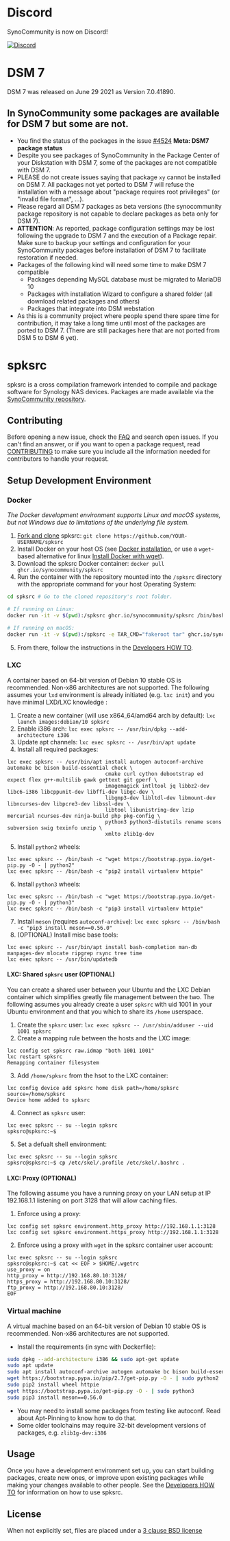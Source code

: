 # Discord
SynoCommunity is now on Discord!

[![Discord](https://img.shields.io/discord/732558169863225384?color=7289DA&label=Discord&logo=Discord&logoColor=white&style=for-the-badge)](https://discord.gg/nnN9fgE7EF)

# DSM 7
DSM 7 was released on June 29 2021 as Version 7.0.41890.

## In SynoCommunity some packages are available for DSM 7 but some are not.
* You find the status of the packages in the issue [#4524] **Meta: DSM7 package status**
* Despite you see packages of SynoCommunity in the Package Center of your Diskstation with DSM 7, some of the packages are not compatible with DSM 7.
* PLEASE do not create issues saying that package `xy` cannot be installed on DSM 7. All packages not yet ported to DSM 7 will refuse the installation with a message about "package requires root privileges" (or "invalid file format", ...).
* Please regard all DSM 7 packages as beta versions (the synocommunity package repository is not capable to declare packages as beta only for DSM 7).
* **ATTENTION**: As reported, package configuration settings may be lost following the upgrade to DSM 7 and the execution of a Package repair. Make sure to backup your settings and configuration for your SynoCommunity packages before installation of DSM 7 to facilitate restoration if needed.
* Packages of the following kind will need some time to make DSM 7 compatible
  * Packages depending MySQL database must be migrated to MariaDB 10
  * Packages with installation Wizard to configure a shared folder (all download related packages and others)
  * Packages that integrate into DSM webstation
* As this is a community project where people spend there spare time for contribution, it may take a long time until most of the packages are ported to DSM 7. (There are still packages here that are not ported from DSM 5 to DSM 6 yet).

# spksrc
spksrc is a cross compilation framework intended to compile and package software for Synology NAS devices. Packages are made available via the [SynoCommunity repository].


## Contributing
Before opening a new issue, check the [FAQ] and search open issues.
If you can't find an answer, or if you want to open a package request, read [CONTRIBUTING] to make sure you include all the information needed for contributors to handle your request.


## Setup Development Environment
### Docker
*The Docker development environment supports Linux and macOS systems, but not Windows due to limitations of the underlying file system.*

1. [Fork and clone] spksrc: `git clone https://github.com/YOUR-USERNAME/spksrc`
2. Install Docker on your host OS (see [Docker installation], or use a `wget`-based alternative for linux [Install Docker with wget]).
3. Download the spksrc Docker container: `docker pull ghcr.io/synocommunity/spksrc`
4. Run the container with the repository mounted into the `/spksrc` directory with the appropriate command for your host Operating System:

```bash
cd spksrc # Go to the cloned repository's root folder.

# If running on Linux:
docker run -it -v $(pwd):/spksrc ghcr.io/synocommunity/spksrc /bin/bash

# If running on macOS:
docker run -it -v $(pwd):/spksrc -e TAR_CMD="fakeroot tar" ghcr.io/synocommunity/spksrc /bin/bash
```
5. From there, follow the instructions in the [Developers HOW TO].

### LXC
A container based on 64-bit version of Debian 10 stable OS is recommended. Non-x86 architectures are not supported.  The following assumes your `lxd` environment is already initiated (e.g. `lxc init`) and you have minimal LXD/LXC knowledge :
1. Create a new container (will use x864_64/amd64 arch by default): `lxc launch images:debian/10 spksrc`
2. Enable i386 arch: `lxc exec spksrc -- /usr/bin/dpkg --add-architecture i386`
3. Update apt channels: `lxc exec spksrc -- /usr/bin/apt update`
4. Install all required packages:
```
lxc exec spksrc -- /usr/bin/apt install autogen autoconf-archive automake bc bison build-essential check \
                                cmake curl cython debootstrap ed expect flex g++-multilib gawk gettext git gperf \
                                imagemagick intltool jq libbz2-dev libc6-i386 libcppunit-dev libffi-dev libgc-dev \
                                libgmp3-dev libltdl-dev libmount-dev libncurses-dev libpcre3-dev libssl-dev \
                                libtool libunistring-dev lzip mercurial ncurses-dev ninja-build php pkg-config \
                                python3 python3-distutils rename scons subversion swig texinfo unzip \
                                xmlto zlib1g-dev
```
5. Install `python2` wheels:
```
lxc exec spksrc -- /bin/bash -c "wget https://bootstrap.pypa.io/get-pip.py -O - | python2"
lxc exec spksrc -- /bin/bash -c "pip2 install virtualenv httpie"
```
6. Install `python3` wheels:
```
lxc exec spksrc -- /bin/bash -c "wget https://bootstrap.pypa.io/get-pip.py -O - | python3"
lxc exec spksrc -- /bin/bash -c "pip3 install virtualenv httpie"
```
7. Install `meson` (requires `autoconf-archive`):
```lxc exec spksrc -- /bin/bash -c "pip3 install meson==0.56.0"```
8. (OPTIONAL) Install misc base tools:
```
lxc exec spksrc -- /usr/bin/apt install bash-completion man-db manpages-dev mlocate ripgrep rsync tree time
lxc exec spksrc -- /usr/bin/updatedb
```

#### LXC: Shared `spksrc` user (OPTIONAL)
You can create a shared user between your Ubuntu and the LXC Debian container which simplifies greatly file management between the two.  The following assumes you already create a user `spksrc` with uid 1001 in your Ubuntu environment and that you which to share its `/home` userspace.
1. Create the `spksrc` user: `lxc exec spksrc -- /usr/sbin/adduser --uid 1001 spksrc`
2. Create a mapping rule between the hosts and the LXC image:
```
lxc config set spksrc raw.idmap "both 1001 1001"
lxc restart spksrc
Remapping container filesystem
```
3. Add `/home/spksrc` from the hsot to the LXC container:
```
lxc config device add spksrc home disk path=/home/spksrc source=/home/spksrc
Device home added to spksrc
```
4. Connect as `spksrc` user:
```
lxc exec spksrc -- su --login spksrc
spksrc@spksrc:~$
```
5. Set a defualt shell environment:
```
lxc exec spksrc -- su --login spksrc
spksrc@spksrc:~$ cp /etc/skel/.profile /etc/skel/.bashrc .
```
#### LXC: Proxy (OPTIONAL)
The following assume you have a running proxy on your LAN setup at IP 192.168.1.1 listening on port 3128 that will allow caching files.
1. Enforce using a proxy:
```
lxc config set spksrc environment.http_proxy http://192.168.1.1:3128
lxc config set spksrc environment.https_proxy http://192.168.1.1:3128
```
2. Enforce using a proxy with `wget` in the spksrc container user account:
```
lxc exec spksrc -- su --login spksrc
spksrc@spksrc:~$ cat << EOF > $HOME/.wgetrc
use_proxy = on
http_proxy = http://192.168.80.10:3128/
https_proxy = http://192.168.80.10:3128/
ftp_proxy = http://192.168.80.10:3128/
EOF
```


### Virtual machine
A virtual machine based on an 64-bit version of Debian 10 stable OS is recommended. Non-x86 architectures are not supported.

* Install the requirements (in sync with Dockerfile):
```bash
sudo dpkg --add-architecture i386 && sudo apt-get update
sudo apt update
sudo apt install autoconf-archive autogen automake bc bison build-essential check cmake curl cython debootstrap ed expect fakeroot flex g++-multilib gawk gettext git gperf imagemagick intltool jq libbz2-dev libc6-i386 libcppunit-dev libffi-dev libgc-dev libgmp3-dev libltdl-dev libmount-dev libncurses-dev libpcre3-dev libssl-dev libtool libunistring-dev lzip mercurial moreutils ncurses-dev ninja-build php pkg-config python3 python3-distutils rename scons subversion sudo swig texinfo unzip xmlto zlib1g-dev
wget https://bootstrap.pypa.io/pip/2.7/get-pip.py -O - | sudo python2
sudo pip2 install wheel httpie
wget https://bootstrap.pypa.io/get-pip.py -O - | sudo python3
sudo pip3 install meson==0.56.0
```
* You may need to install some packages from testing like autoconf. Read about Apt-Pinning to know how to do that.
* Some older toolchains may require 32-bit development versions of packages, e.g. `zlib1g-dev:i386`


## Usage
Once you have a development environment set up, you can start building packages, create new ones, or improve upon existing packages while making your changes available to other people.
See the [Developers HOW TO] for information on how to use spksrc.


## License
When not explicitly set, files are placed under a [3 clause BSD license]

[3 clause BSD license]: http://www.opensource.org/licenses/BSD-3-Clause
[#4524]: https://github.com/SynoCommunity/spksrc/issues/4524
[bug tracker]: https://github.com/SynoCommunity/spksrc/issues
[CONTRIBUTING]: https://github.com/SynoCommunity/spksrc/blob/master/CONTRIBUTING.md
[Fork and clone]: https://docs.github.com/en/github/getting-started-with-github/fork-a-repo
[Developers HOW TO]: https://github.com/SynoCommunity/spksrc/wiki/Developers-HOW-TO
[Docker installation]: https://docs.docker.com/engine/installation
[FAQ]: https://github.com/SynoCommunity/spksrc/wiki/Frequently-Asked-Questions
[Install Docker with wget]: https://docs.docker.com/linux/step_one
[SynoCommunity repository]: http://www.synocommunity.com
